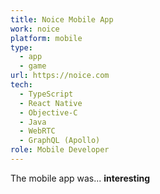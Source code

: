 ```yaml
---
title: Noice Mobile App
work: noice
platform: mobile
type:
  - app
  - game
url: https://noice.com
tech:
  - TypeScript
  - React Native
  - Objective-C
  - Java
  - WebRTC
  - GraphQL (Apollo)
role: Mobile Developer
---
```


The mobile app was... **interesting**

